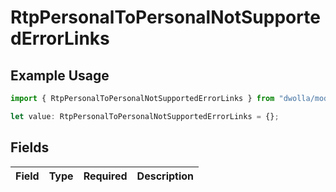 # RtpPersonalToPersonalNotSupportedErrorLinks

## Example Usage

```typescript
import { RtpPersonalToPersonalNotSupportedErrorLinks } from "dwolla/models";

let value: RtpPersonalToPersonalNotSupportedErrorLinks = {};
```

## Fields

| Field       | Type        | Required    | Description |
| ----------- | ----------- | ----------- | ----------- |